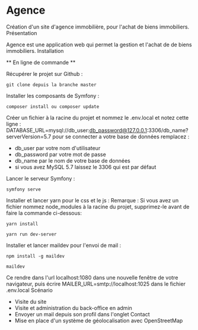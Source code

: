 # Agence
Création d'un site d'agence immobilière, pour l'achat de biens immobiliers.
Présentation

Agence est une application web qui permet la gestion et l'achat de de biens immobiliers.
Installation

** En ligne de commande **

Récupérer le projet sur Github :

    git clone depuis la branche master

Installer les composants de Symfony :

    composer install ou composer update

Créer un fichier à la racine du projet et nommez le .env.local et notez cette ligne : DATABASE_URL=mysql://db_user:db_password@127.0.0.1:3306/db_name?serverVersion=5.7 pour se connecter a votre base de données remplacez :

- db_user par votre nom d'utilisateur
- db_password par votre mot de passe
- db_name par le nom de votre base de données
- si vous avez MySQL 5.7 laissez le 3306 qui est par défaut

Lancer le serveur Symfony :

    symfony serve

Installer et lancer yarn pour le css et le js : Remarque : Si vous avez un fichier nommez node_modules à la racine du projet, supprimez-le avant de faire la commande ci-dessous:

    yarn install

    yarn run dev-server

Installer et lancer maildev pour l'envoi de mail :

    npm install -g maildev

    maildev

Ce rendre dans l'url localhost:1080 dans une nouvelle fenêtre de votre navigateur, puis écrire MAILER_URL=smtp://localhost:1025 dans le fichier .env.local
Scénario

- Visite du site 
- Visite et administration du back-office en admin
- Envoyer un mail depuis son profil dans l'onglet Contact
- Mise en place d'un système de géolocalisation avec OpenStreetMap
